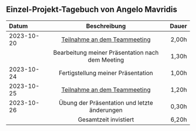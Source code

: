 
## Einzel-Projekt-Tagebuch von Angelo Mavridis

| **Datum**  |                           **Beschreibung**                            | **Dauer** |
|:-----------|:---------------------------------------------------------------------:|----------:|
| 2023-10-20 | [Teilnahme an dem Teammeeting](../Projekt-Dokumentation/Eintrag02.md) |     2,00h |
|            |           Bearbeitung meiner Präsentation nach dem Meeting            |     1,30h |
| 2023-10-24 |                  Fertigstellung meiner Präsentation                   |     1,00h |
| 2023-10-25 | [Teilnahme an dem Teammeeting](../Projekt-Dokumentation/Eintrag03.md) |     1,20h |
| 2023-10-26 |             Übung der Präsentation und letzte änderungen              |     0,30h |
|            |                      Gesamtzeit invistiert                            |     6,20h |